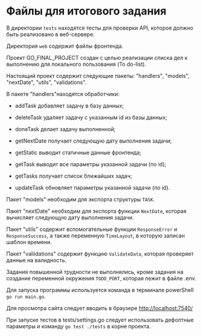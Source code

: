 # Файлы для итогового задания

В директории `tests` находятся тесты для проверки API, которое должно быть реализовано в веб-сервере.

Директория `web` содержит файлы фронтенда.

Проект GO_FINAL_PROJECT создан с целью реализации списка дел к выполнению для локального пользования (To do-list).

Настоящий проект содержит следующие пакеты: "handlers", "models", "nextDate", "utils", "validations".

В пакете "handlers"находятся обработчики:

- addTask добавляет задачу в базу данных;

- deleteTask удаляет задачу с указанным id из базы данных;

- doneTask делает задачу выполненной;

- getNextDate получает следующую дату выполнения задачи;

- getStatic выводит статичные данные фронтенда;

- getTask выводит все параметры указанной задачи (по id);

- getTasks получает список ближайших задач;

- updateTask обновляет параметры указанной задачи (по id).

Пакет "models" необходим для экспорта структуры `TASK`.

Пакет "nextDate" необходим для экспорта функции `NextDate`, которая вычисляет следующую дату выполнения задачи.

Пакет "utils" содержит вспомогательные функции `ResponseError` и `ResponseSuccess`, а также переменную `TimeLayout`, в которую записан шаблон времени.

Пакет "valiidations" содержит функцию `ValidateData`, которая проверяет данные на валидность.

Задания повышенной трудности не выполнялись, кроме задания на создание переменной окружения `TODO_PORT`, которая лежит в файле .env.

Для запуска программы используется команда в терминале powerShell `go run main.go`.

Для просмотра сайта следует вводить в браузере [http://localhost:7540/](http://localhost:7540/)

При запуске тестов в tests/settings.go следует использовать дефолтные параметры и команду `go test ./tests` в корне проекта.